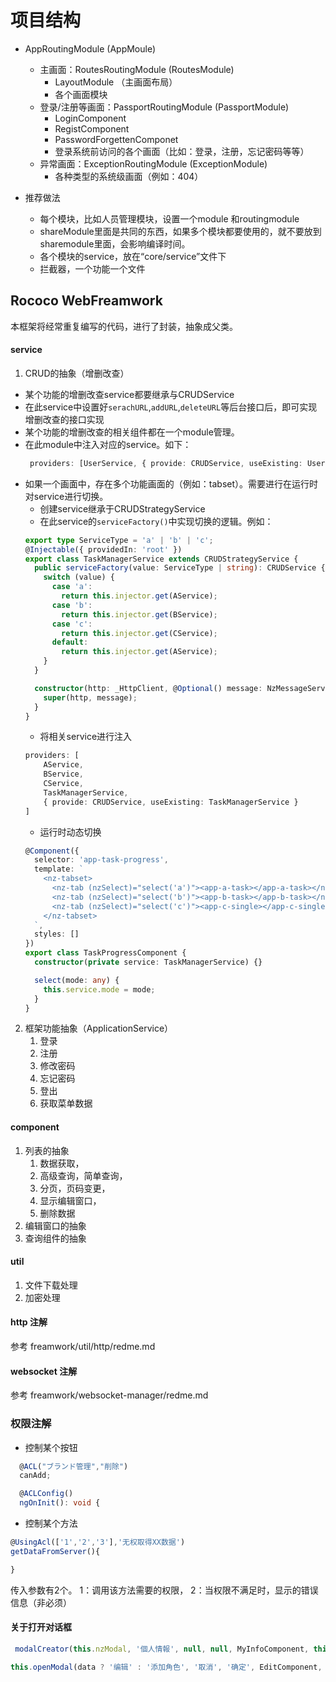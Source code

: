 # 项目结构
* AppRoutingModule (AppMoule)
  * 主画面：RoutesRoutingModule (RoutesModule)
    * LayoutModule （主画面布局）
    * 各个画面模块
  * 登录/注册等画面：PassportRoutingModule (PassportModule)
    * LoginComponent
    * RegistComponent
    * PasswordForgettenComponet
    * 登录系统前访问的各个画面（比如：登录，注册，忘记密码等等）
  * 异常画面：ExceptionRoutingModule (ExceptionModule)
    * 各种类型的系统级画面（例如：404）

* 推荐做法
  * 每个模块，比如人员管理模块，设置一个module 和routingmodule
  * shareModule里面是共同的东西，如果多个模块都要使用的，就不要放到sharemodule里面，会影响编译时间。
  * 各个模块的service，放在“core/service”文件下
  * 拦截器，一个功能一个文件

## Rococo WebFreamwork
本框架将经常重复编写的代码，进行了封装，抽象成父类。

#### service
1. CRUD的抽象（增删改查）
* 某个功能的增删改查service都要继承与CRUDService
* 在此service中设置好`serachURL`,`addURL`,`deleteURL`等后台接口后，即可实现增删改查的接口实现
* 某个功能的增删改查的相关组件都在一个module管理。
* 在此module中注入对应的service。如下：
  ```ts
   providers: [UserService, { provide: CRUDService, useExisting: UserService }]
  ```
* 如果一个画面中，存在多个功能画面的（例如：tabset）。需要进行在运行时对service进行切换。
  * 创建service继承于CRUDStrategyService
  * 在此service的`serviceFactory()`中实现切换的逻辑。例如：
  ```ts
  export type ServiceType = 'a' | 'b' | 'c';
  @Injectable({ providedIn: 'root' })
  export class TaskManagerService extends CRUDStrategyService {
    public serviceFactory(value: ServiceType | string): CRUDService {
      switch (value) {
        case 'a':
          return this.injector.get(AService);
        case 'b':
          return this.injector.get(BService);
        case 'c':
          return this.injector.get(CService);
        default:
          return this.injector.get(AService);
      }
    }

    constructor(http: _HttpClient, @Optional() message: NzMessageService, private injector: Injector) {
      super(http, message);
    }
  }
  ```
  * 将相关service进行注入
  ```ts
  providers: [
      AService,
      BService,
      CService,
      TaskManagerService,
      { provide: CRUDService, useExisting: TaskManagerService }
  ]
  ```
  * 运行时动态切换
  ```ts
  @Component({
    selector: 'app-task-progress',
    template: `
      <nz-tabset>
        <nz-tab (nzSelect)="select('a')"><app-a-task></app-a-task></nz-tab>
        <nz-tab (nzSelect)="select('b')"><app-b-task></app-b-task></nz-tab>
        <nz-tab (nzSelect)="select('c')"><app-c-single></app-c-single></nz-tab>
      </nz-tabset>
    `,
    styles: []
  })
  export class TaskProgressComponent {
    constructor(private service: TaskManagerService) {}

    select(mode: any) {
      this.service.mode = mode;
    }
  }
  ```

2. 框架功能抽象（ApplicationService）
   1. 登录
   2. 注册
   3. 修改密码
   4. 忘记密码
   5. 登出
   6. 获取菜单数据

#### component
1. 列表的抽象
   1. 数据获取，
   2. 高级查询，简单查询，
   3. 分页，页码变更，
   4. 显示编辑窗口，
   5. 删除数据
2. 编辑窗口的抽象
3. 查询组件的抽象

#### util
1. 文件下载处理
2. 加密处理

#### http 注解
参考 freamwork/util/http/redme.md
#### websocket 注解
参考 freamwork/websocket-manager/redme.md

### 权限注解
* 控制某个按钮
```ts
  @ACL("ブランド管理","削除")
  canAdd;
```

```ts
  @ACLConfig()
  ngOnInit(): void {
```

* 控制某个方法
```ts
@UsingAcl(['1','2','3'],'无权取得XX数据')
getDataFromServer(){

}
```
传入参数有2个。
1：调用该方法需要的权限，
2：当权限不满足时，显示的错误信息（非必须）

#### 关于打开对话框
```ts
 modalCreator(this.nzModal, '個人情報', null, null, MyInfoComponent, this.myInfo, true);
```
```ts
this.openModal(data ? '编辑' : '添加角色', '取消', '确定', EditComponent, data);
```

